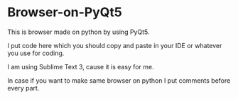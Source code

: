# Browser-on-PyQt5
This is browser made on python by using PyQt5.


I put code here which you should copy and paste in your IDE or whatever you use for coding.

I am using Sublime Text 3, cause it is easy for me.

In case if you want to make same browser on python I put comments before every part.
